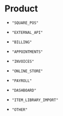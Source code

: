 
# Product


* `"SQUARE_POS"`

* `"EXTERNAL_API"`

* `"BILLING"`

* `"APPOINTMENTS"`

* `"INVOICES"`

* `"ONLINE_STORE"`

* `"PAYROLL"`

* `"DASHBOARD"`

* `"ITEM_LIBRARY_IMPORT"`

* `"OTHER"`



